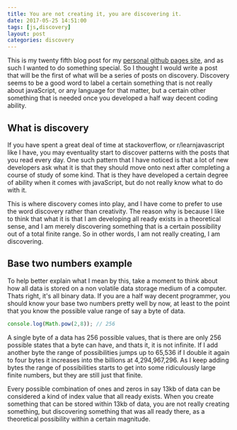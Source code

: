 ```yaml
---
title: You are not creating it, you are discovering it.
date: 2017-05-25 14:51:00
tags: [js,discovery]
layout: post
categories: discovery
---
```


This is my twenty fifth blog post for my [personal github pages site](https://dustinpfister.github.io/), and as such I wanted to do something special. So I thought I would write a post that will be the first of what will be a series of posts on discovery. Discovery seems to be a good word to label a certain something that is not really about javaScript, or any language for that matter, but a certain other something that is needed once you developed a half way decent coding ability.

<!-- more -->

## What is discovery

If you have spent a great deal of time at stackoverflow, or r/learnjavascript like I have, you may eventuality start to discover patterns with the posts that you read every day. One such pattern that I have noticed is that a lot of new developers ask what it is that they should move onto next after completing a course of study of some kind. That is they have developed a certain degree of ability when it comes with javaScript, but do not really know what to do with it.

This is where discovery comes into play, and I have come to prefer to use the word discovery rather than creativity. The reason why is because I like to think that what it is that I am developing all ready exists in a theoretical sense, and I am merely discovering something that is a certain possibility out of a total finite range. So in other words, I am not really creating, I am discovering.

## Base two numbers example

To help better explain what I mean by this, take a moment to think about how all data is stored on a non volatile data storage medium of a computer. Thats right, it's all binary data. If you are a half way decent programmer, you should know your base two numbers pretty well by now, at least to the point that you know the possible value range of say a byte of data.

```js
console.log(Math.pow(2,8)); // 256
```

A single byte of a data has 256 possible values, that is there are only 256 possible states that a byte can have, and thats it, it is not infinite. If I add another byte the range of possibilities jumps up to 65,536 if I double it again to four bytes it increases into the billions at 4,294,967,296. As I keep adding bytes the range of possibilities starts to get into some ridiculously large finite numbers, but they are still just that finite. 

Every possible combination of ones and zeros in say 13kb of data can be considered a kind of index value that all ready exists. When you create something that can be stored within 13kb of data, you are not really creating something, but discovering something that was all ready there, as a theoretical possibility within a certain magnitude.

